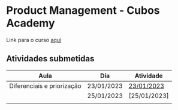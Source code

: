 # Product Management - Cubos Academy
Link para o curso [aqui](https://cubos.academy/cursos/product-management)

## Atividades submetidas



| Aula                       | Dia        | Atividade                                                                                                                                                                     |
|----------------------------|------------|-------------------------------------------------------------------------------------------------------------------------------------------------------------------------------|
| Diferenciais e priorização | 23/01/2023 | [23/01/2023](https://github.com/olvsjoyce/PM_Cubos_Academy/blob/main/Atividades/23_01/M02%20-%20A06%20-%20Exerc%C3%ADcio%20-%20Diferenciais%20e%20prioriza%C3%A7%C3%A3o.pptx) |
|                            | 25/01/2023 | [25/01/2023]                                                                                                                                                                  |
|                            |            |                                                                                                                                                                               |
